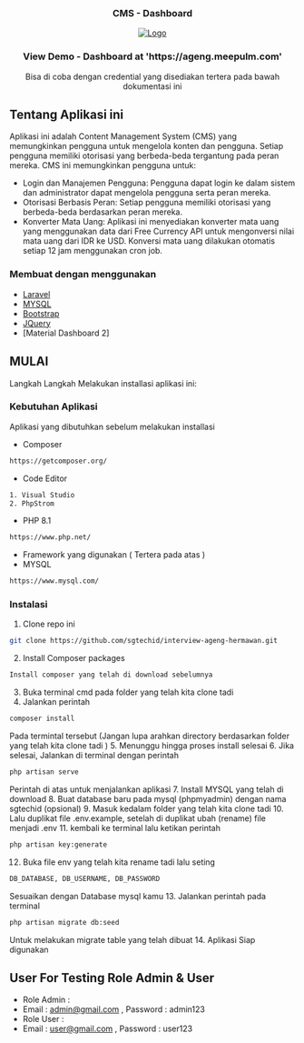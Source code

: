 <!-- PROJECT LOGO -->
<br />
<div align="center">
    <h3 align="center">CMS - Dashboard</h3>
    <a href="https://ageng.meepulm.com/">
        <img src="https://ageng.meepulm.com/assets/img/ss-login.png" alt="Logo">
    </a>
    <h3 align="center">View Demo - Dashboard at 'https://ageng.meepulm.com' </h3>
    <p> Bisa di coba dengan credential yang disediakan tertera pada bawah dokumentasi ini </p>
</div>

<!-- ABOUT THE PROJECT -->

## Tentang Aplikasi ini

Aplikasi ini adalah Content Management System (CMS) yang memungkinkan pengguna untuk mengelola konten dan pengguna.
Setiap pengguna memiliki otorisasi yang berbeda-beda tergantung pada peran mereka. CMS ini memungkinkan pengguna untuk:

-   Login dan Manajemen Pengguna: Pengguna dapat login ke dalam sistem dan administrator dapat mengelola pengguna serta
    peran mereka.
-   Otorisasi Berbasis Peran: Setiap pengguna memiliki otorisasi yang berbeda-beda berdasarkan peran mereka.
-   Konverter Mata Uang: Aplikasi ini menyediakan konverter mata uang yang menggunakan data dari Free Currency API untuk
    mengonversi nilai mata uang dari IDR ke USD. Konversi mata uang dilakukan otomatis setiap 12 jam menggunakan cron job.

### Membuat dengan menggunakan

-   [Laravel](https://laravel.com)
-   [MYSQL](https://www.mysql.com/)
-   [Bootstrap](https://getbootstrap.com)
-   [JQuery](https://jquery.com)
-   [Material Dashboard 2]

<!-- GETTING STARTED -->

## MULAI

Langkah Langkah Melakukan installasi aplikasi ini:

### Kebutuhan Aplikasi

Aplikasi yang dibutuhkan sebelum melakukan installasi

-   Composer

```sh
https://getcomposer.org/
```

-   Code Editor

```sh
1. Visual Studio
2. PhpStrom
```

-   PHP 8.1

```sh
https://www.php.net/
```

-   Framework yang digunakan ( Tertera pada atas )
-   MYSQL

```sh
https://www.mysql.com/
```

### Instalasi

1. Clone repo ini

```sh
git clone https://github.com/sgtechid/interview-ageng-hermawan.git
```

2. Install Composer packages

```sh
Install composer yang telah di download sebelumnya
```

3. Buka terminal cmd pada folder yang telah kita clone tadi
4. Jalankan perintah

```sh
composer install
```

Pada termintal tersebut (Jangan lupa arahkan directory berdasarkan folder yang telah kita clone tadi ) 5. Menunggu
hingga proses install selesai 6. Jika selesai, Jalankan di terminal dengan perintah

```sh
php artisan serve
```

Perintah di atas untuk menjalankan aplikasi 7. Install MYSQL yang telah di download 8. Buat database baru pada mysql
(phpmyadmin) dengan nama sgtechid (opsional) 9. Masuk kedalam folder yang telah kita clone tadi 10. Lalu duplikat file
.env.example, setelah di duplikat ubah (rename) file menjadi .env 11. kembali ke terminal lalu ketikan perintah

```sh
php artisan key:generate
```

12. Buka file env yang telah kita rename tadi lalu seting

```sh
DB_DATABASE, DB_USERNAME, DB_PASSWORD
```

Sesuaikan dengan Database mysql kamu 13. Jalankan perintah pada terminal

```sh
php artisan migrate db:seed
```

Untuk melakukan migrate table yang telah dibuat 14. Aplikasi Siap digunakan

## User For Testing Role Admin & User

-   Role Admin :
-   Email : admin@gmail.com , Password : admin123
-   Role User :
-   Email : user@gmail.com , Password : user123
